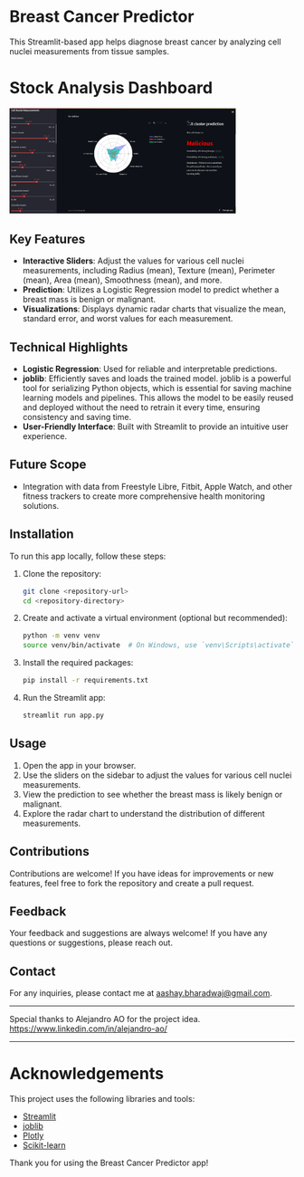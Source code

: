 # Breast Cancer Predictor

This Streamlit-based app helps diagnose breast cancer by analyzing cell nuclei measurements from tissue samples.

# Stock Analysis Dashboard
<img src="Images/Cancer-Prediction.png" alt="" width="400"/>

## Key Features
- **Interactive Sliders**: Adjust the values for various cell nuclei measurements, including Radius (mean), Texture (mean), Perimeter (mean), Area (mean), Smoothness (mean), and more.
- **Prediction**: Utilizes a Logistic Regression model to predict whether a breast mass is benign or malignant.
- **Visualizations**: Displays dynamic radar charts that visualize the mean, standard error, and worst values for each measurement.

## Technical Highlights
- **Logistic Regression**: Used for reliable and interpretable predictions.
- **joblib**: Efficiently saves and loads the trained model. joblib is a powerful tool for serializing Python objects, which is essential for saving machine learning models and pipelines. This allows the model to be easily reused and deployed without the need to retrain it every time, ensuring consistency and saving time.
- **User-Friendly Interface**: Built with Streamlit to provide an intuitive user experience.

## Future Scope
- Integration with data from Freestyle Libre, Fitbit, Apple Watch, and other fitness trackers to create more comprehensive health monitoring solutions.

## Installation

To run this app locally, follow these steps:

1. Clone the repository:
    ```bash
    git clone <repository-url>
    cd <repository-directory>
    ```

2. Create and activate a virtual environment (optional but recommended):
    ```bash
    python -m venv venv
    source venv/bin/activate  # On Windows, use `venv\Scripts\activate`
    ```

3. Install the required packages:
    ```bash
    pip install -r requirements.txt
    ```

4. Run the Streamlit app:
    ```bash
    streamlit run app.py
    ```

## Usage

1. Open the app in your browser.
2. Use the sliders on the sidebar to adjust the values for various cell nuclei measurements.
3. View the prediction to see whether the breast mass is likely benign or malignant.
4. Explore the radar chart to understand the distribution of different measurements.

## Contributions

Contributions are welcome! If you have ideas for improvements or new features, feel free to fork the repository and create a pull request.

## Feedback

Your feedback and suggestions are always welcome! If you have any questions or suggestions, please reach out.

## Contact

For any inquiries, please contact me at [aashay.bharadwaj@gmail.com](mailto:aashay.bharadwaj@gmail.com).

---
Special thanks to Alejandro AO for the project idea.
https://www.linkedin.com/in/alejandro-ao/

---

# Acknowledgements

This project uses the following libraries and tools:
- [Streamlit](https://streamlit.io/)
- [joblib](https://joblib.readthedocs.io/)
- [Plotly](https://plotly.com/)
- [Scikit-learn](https://scikit-learn.org/)

Thank you for using the Breast Cancer Predictor app!

